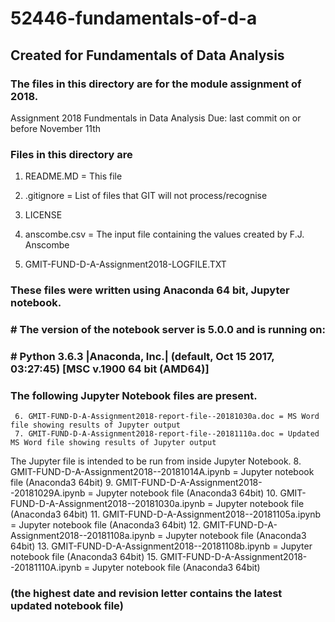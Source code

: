 # 52446-fundamentals-of-d-a
## Created for Fundamentals of Data Analysis

### The files in this directory are for the module assignment of 2018.

Assignment 2018
Fundmentals in Data Analysis
Due: last commit on or before November 11th

###  Files in this directory are
 1. README.MD   = This file
  2. .gitignore  = List of files that GIT will not process/recognise
  3. LICENSE
  4. anscombe.csv = The input file containing the values created by F.J. Anscombe

  5. GMIT-FUND-D-A-Assignment2018-LOGFILE.TXT 

### These files were written using Anaconda 64 bit, Jupyter notebook.
### # The version of the notebook server is 5.0.0 and is running on:
### # Python 3.6.3 |Anaconda, Inc.| (default, Oct 15 2017, 03:27:45) [MSC v.1900 64 bit (AMD64)]

### The following Jupyter Notebook files are present.
	 6. GMIT-FUND-D-A-Assignment2018-report-file--20181030a.doc = MS Word file showing results of Jupyter output
	 7. GMIT-FUND-D-A-Assignment2018-report-file--20181110a.doc = Updated MS Word file showing results of Jupyter output

 The Jupyter file is intended to be run from inside Jupyter Notebook.
  8. GMIT-FUND-D-A-Assignment2018--20181014A.ipynb = Jupyter notebook file (Anaconda3 64bit)
  9. GMIT-FUND-D-A-Assignment2018--20181029A.ipynb = Jupyter notebook file (Anaconda3 64bit)
 10. GMIT-FUND-D-A-Assignment2018--20181030a.ipynb = Jupyter notebook file (Anaconda3 64bit)
 11. GMIT-FUND-D-A-Assignment2018--20181105a.ipynb = Jupyter notebook file (Anaconda3 64bit)
 12. GMIT-FUND-D-A-Assignment2018--20181108a.ipynb = Jupyter notebook file (Anaconda3 64bit)
 13. GMIT-FUND-D-A-Assignment2018--20181108b.ipynb = Jupyter notebook file (Anaconda3 64bit)
 15.	GMIT-FUND-D-A-Assignment2018--20181110A.ipynb = Jupyter notebook file (Anaconda3 64bit)
  
### (the highest date and revision letter contains the latest updated notebook file)
